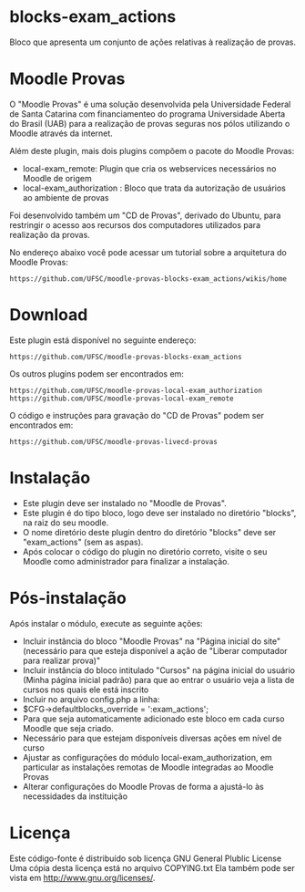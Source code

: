 blocks-exam_actions
===================

Bloco que apresenta um conjunto de ações relativas à realização de provas.

Moodle Provas
=============

O "Moodle Provas" é uma solução desenvolvida pela
Universidade Federal de Santa Catarina
com financiamenteo do programa Universidade Aberta do Brasil (UAB)
para a realização de provas seguras nos pólos utilizando
o Moodle através da internet.

Além deste plugin, mais dois plugins compõem o pacote do Moodle Provas:

* local-exam_remote: Plugin que cria os webservices necessários no Moodle de origem
* local-exam_authorization : Bloco que trata da autorização de usuários ao ambiente de provas

Foi desenvolvido também um "CD de Provas", derivado do Ubuntu, para
restringir o acesso aos recursos dos computadores utilizados
para realização da provas.

No endereço abaixo você pode acessar um tutorial sobre a
arquitetura do Moodle Provas:

    https://github.com/UFSC/moodle-provas-blocks-exam_actions/wikis/home

Download
========

Este plugin está disponível no seguinte endereço:

    https://github.com/UFSC/moodle-provas-blocks-exam_actions

Os outros plugins podem ser encontrados em:

    https://github.com/UFSC/moodle-provas-local-exam_authorization
    https://github.com/UFSC/moodle-provas-local-exam_remote

O código e instruções para gravação do "CD de Provas" podem ser encontrados em:

    https://github.com/UFSC/moodle-provas-livecd-provas

Instalação
==========

* Este plugin deve ser instalado no "Moodle de Provas".
* Este plugin é do tipo bloco, logo deve ser instalado no diretório "blocks", na raiz do seu moodle.
* O nome diretório deste plugin dentro do diretório "blocks" deve ser "exam_actions" (sem as aspas).
* Após colocar o código do plugin no diretório correto, visite o seu Moodle como administrador para finalizar a instalação.

Pós-instalação
==============

Após instalar o módulo, execute as seguinte ações:

* Incluir instância do bloco "Moodle Provas" na "Página inicial do site" (necessário para que esteja disponível a ação de "Liberar computador para realizar prova)"
* Incluir instância do bloco intitulado "Cursos" na página inicial do usuário (Minha página inicial padrão) para que ao entrar o usuário veja a lista de cursos nos quais ele está inscrito
* Incluir no arquivo config.php a linha:
 * $CFG->defaultblocks_override = ':exam_actions';
 * Para que seja automaticamente adicionado este bloco em cada curso Moodle que seja criado.
 * Necessário para que estejam disponíveis diversas ações em nível de curso
* Ajustar as configurações do módulo local-exam_authorization, em particular as instalações remotas de Moodle integradas ao Moodle Provas
* Alterar configurações do Moodle Provas de forma a ajustá-lo às necessidades da instituição

Licença
=======

Este código-fonte é distribuído sob licença GNU General Plublic License
Uma cópia desta licença está no arquivo COPYING.txt
Ela também pode ser vista em <http://www.gnu.org/licenses/>.
